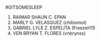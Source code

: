 #GITSOMESLEEP 

1. RAIMAR SHAUN C. EPAN
2. MARLY G. VELASQUEZ (chibismol)
3. GABRIEL LYLE Z. ESPELITA (Freezeh11)
4. VEN BRYAN T. FLORES (vnbrynss)
